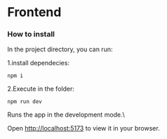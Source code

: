 # Frontend

### How to install

In the project directory, you can run:

1.install dependecies:
```
npm i
```
2.Execute in the folder: 
```
npm run dev
```

  

Runs the app in the development mode.\

Open [http://localhost:5173](http://localhost:5173) to view it in your browser.
